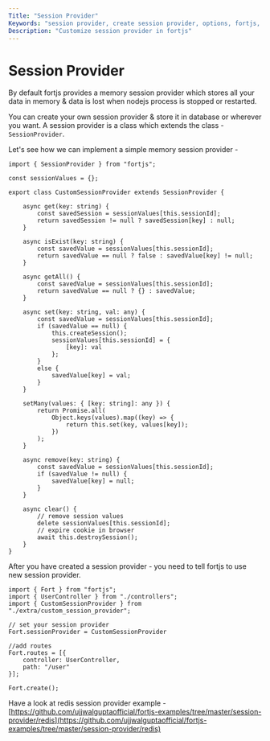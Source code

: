 ```yaml
---
Title: "Session Provider"
Keywords: "session provider, create session provider, options, fortjs, node"
Description: "Customize session provider in fortjs"
---
```


# Session Provider

By default fortjs provides a memory session provider which stores all your data in memory & data is lost when nodejs process is stopped or restarted.

You can create your own session provider & store it in database or wherever you want. A session provider is a class which extends the class - `SessionProvider`.

Let's see how we can implement a simple memory session provider - 

```
import { SessionProvider } from "fortjs";

const sessionValues = {};

export class CustomSessionProvider extends SessionProvider {

    async get(key: string) {
        const savedSession = sessionValues[this.sessionId];
        return savedSession != null ? savedSession[key] : null;
    }

    async isExist(key: string) {
        const savedValue = sessionValues[this.sessionId];
        return savedValue == null ? false : savedValue[key] != null;
    }

    async getAll() {
        const savedValue = sessionValues[this.sessionId];
        return savedValue == null ? {} : savedValue;
    }

    async set(key: string, val: any) {
        const savedValue = sessionValues[this.sessionId];
        if (savedValue == null) {
            this.createSession();
            sessionValues[this.sessionId] = {
                [key]: val
            };
        }
        else {
            savedValue[key] = val;
        }
    }

    setMany(values: { [key: string]: any }) {
        return Promise.all(
            Object.keys(values).map((key) => {
                return this.set(key, values[key]);
            })
        );
    }

    async remove(key: string) {
        const savedValue = sessionValues[this.sessionId];
        if (savedValue != null) {
            savedValue[key] = null;
        }
    }

    async clear() {
        // remove session values
        delete sessionValues[this.sessionId];
        // expire cookie in browser
        await this.destroySession();
    }
}

```

After you have created a session provider - you need to tell fortjs to use new session provider.

```
import { Fort } from "fortjs";
import { UserController } from "./controllers";
import { CustomSessionProvider } from "./extra/custom_session_provider";

// set your session provider
Fort.sessionProvider = CustomSessionProvider

//add routes
Fort.routes = [{
    controller: UserController,
    path: "/user"
}];

Fort.create();
```

Have a look at redis session provider example - [https://github.com/ujjwalguptaofficial/fortjs-examples/tree/master/session-provider/redis](https://github.com/ujjwalguptaofficial/fortjs-examples/tree/master/session-provider/redis)